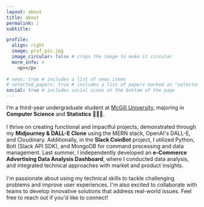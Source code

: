 ```yaml
---
layout: about
title: about
permalink: /
subtitle: 

profile:
  align: right
  image: prof_pic.jpg
  image_circular: false # crops the image to make it circular
  more_info: >
    <p></p>
    
# news: true # includes a list of news items
# selected_papers: true # includes a list of papers marked as "selected={true}"
social: true # includes social icons at the bottom of the page
---
```


I’m a third-year undergraduate student at [McGill University](https://www.mcgill.ca/), majoring in **Computer Science** and **Statistics** 👩🏻‍💻.
<br><br>
I thrive on creating functional and impactful projects, demonstrated through my **Midjourney & DALL-E Clone** using the MERN stack, OpenAI's DALL-E, and Cloudinary. Additionally, in the **Slack CoinBot** project, I utilized Python, Bolt (Slack API SDK), and MongoDB for command processing and data management. Last summer, I independently developed an **e-Commerce Advertising Data Analysis Dashboard**, where I conducted data analysis, and integrated technical approaches with market and product insights.
<br><br>
I'm passionate about using my technical skills to tackle challenging problems and improve user experiences. I'm also excited to collaborate with teams to develop innovative solutions that address real-world issues. Feel free to reach out if you'd like to connect!



